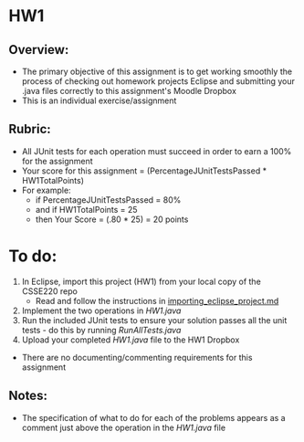 # HW1

## Overview:

- The primary objective of this assignment is to get working smoothly the process of checking out homework projects Eclipse and submitting your .java files correctly to this assignment's Moodle Dropbox
- This is an individual exercise/assignment

## Rubric:

- All JUnit tests for each operation must succeed in order to earn a 100% for the assignment
- Your score for this assignment = (PercentageJUnitTestsPassed * HW1TotalPoints)
- For example:
  - if PercentageJUnitTestsPassed = 80%
  - and if HW1TotalPoints = 25
  - then Your Score = (.80 * 25) = 20 points

# To do:

1. In Eclipse, import this project (HW1) from your local copy of the CSSE220 repo
   - Read and follow the instructions in [importing_eclipse_project.md](https://github.com/RHIT-CSSE/csse220/tree/master/Docs/importing_eclipse_project.md)
2. Implement the two operations in *HW1.java*
3. Run the included JUnit tests to ensure your solution passes all the unit tests - do this by running *RunAllTests.java*
4. Upload your completed *HW1.java* file to the HW1 Dropbox


- There are no documenting/commenting requirements for this assignment

## Notes:
- The specification of what to do for each of the problems appears as a comment just above the operation in the *HW1.java* file
